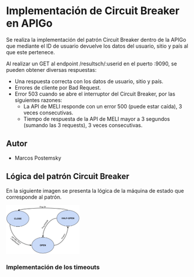 # Implementación de Circuit Breaker en APIGo

Se realiza la implementación del patrón Circuit Breaker dentro de la APIGo
que mediante el ID de usuario devuelve los datos del usuario, sitio y país al que este pertenece.

Al realizar un GET al endpoint /resultsch/:userid en el puerto :9090, se pueden obtener diversas respuestas:

* Una respuesta correcta con los datos de usuario, sitio y país.
* Errores de cliente por Bad Request.
* Error 503 cuando se abre el interruptor del Circuit Breaker, por las siguientes razones:
    * La API de MELI responde con un error 500 (puede estar caída), 3 veces consecutivas.
    * Tiempo de respuesta de la API de MELI mayor a 3 segundos (sumando las 3 requests), 3 veces consecutivas.
    
## Autor
 * Marcos Postemsky
 

## Lógica del patrón Circuit Breaker

En la siguiente imagen se presenta la lógica de la máquina de estado que corresponde al patrón.


<img src="https://github.com/marcospostemsky/APIGoCircuitBreaker/blob/master/res/img/Maquina%20de%20estado%20Circuit%20Breaker.png" width="200" >



### Implementación de los timeouts
